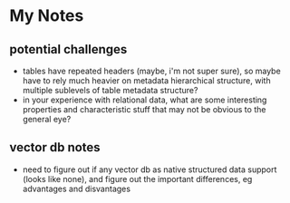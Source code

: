 # My Notes

## potential challenges

- tables have repeated headers (maybe, i'm not super sure), so maybe have to rely much heavier on metadata
 hierarchical structure, with multiple sublevels of table metadata structure?
 - in your experience with relational data, what are some interesting properties and characteristic stuff that may not be obvious to the general eye?
 

 ## vector db notes
 - need to figure out if any vector db as native structured data support (looks like none), and figure out the important differences, eg advantages and disvantages

